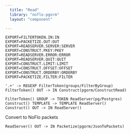```yaml
---
  title: "Read"
  library: "noflo-pgorm"
  layout: "component"

---
```


    EXPORT=FILTERTOKEN.IN:IN
    EXPORT=PACKETIZE.OUT:OUT
    EXPORT=READSERVER.SERVER:SERVER
    EXPORT=CONSTRUCT.PKEY:PKEY
    EXPORT=READSERVER.ERROR:ERROR
    EXPORT=READSERVER.QUIT:QUIT
    EXPORT=CONSTRUCT.LIMIT:LIMIT
    EXPORT=CONSTRUCT.OFFSET:OFFSET
    EXPORT=CONSTRUCT.ORDERBY:ORDERBY
    EXPORT=PACKETIZE.FILTER:FILTER
    
    '.+' -> REGEXP FilterToken(groups/FilterByGroup)
    FilterToken() OUT -> IN Construct(pgorm/ConstructRead)
    
    FilterToken() GROUP -> TOKEN ReadServer(pg/Postgres)
    Construct() TEMPLATE -> TEMPLATE ReadServer()
    Construct() OUT -> IN ReadServer()
    

Convert to NoFlo packets


    ReadServer() OUT -> IN Packetize(pgorm/JsonToPackets)
    
